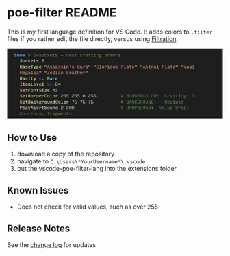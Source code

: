 # poe-filter README

This is my first language definition for VS Code. It adds colors to `.filter` files if you rather edit the file directly, versus using [Filtration](https://github.com/ben-wallis/Filtration).

![Screenshot of the theme](screenshot.jpg)

## How to Use

1. download a copy of the repository
1. navigate to `C:\Users\*YourUsername*\.vscode`
1. put the vscode-poe-filter-lang into the extensions folder.

## Known Issues

- Does not check for valid values, such as over 255

## Release Notes

See the [change log](CHANGELOG.md) for updates